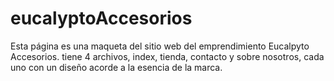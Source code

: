 # eucalyptoAccesorios

Esta página es una maqueta del sitio web del emprendimiento Eucalpyto Accesorios.
tiene 4 archivos, index, tienda, contacto y sobre nosotros, cada uno con un diseño acorde
a la esencia de la marca.
